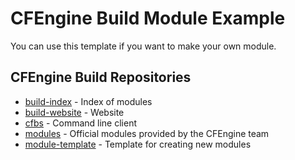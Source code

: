 # CFEngine Build Module Example

You can use this template if you want to make your own module.

## CFEngine Build Repositories

* [build-index](https://github.com/cfengine/build-index) - Index of modules
* [build-website](https://github.com/cfengine/build-website) - Website
* [cfbs](https://github.com/cfengine/cfbs) - Command line client
* [modules](https://github.com/cfengine/modules) - Official modules provided by the CFEngine team
* [module-template](https://github.com/cfengine/build-example) - Template for creating new modules
